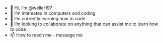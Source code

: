 - 👋 Hi, I’m @weller197
- 👀 I’m interested in computers and coding
- 🌱 I’m currently learning how to code
- 💞️ I’m looking to collaborate on anything that can assist me to learn how to code
- 📫 How to reach me - message me 

<!---
weller197/weller197 is a ✨ special ✨ repository because its `README.md` (this file) appears on your GitHub profile.
You can click the Preview link to take a look at your changes.
--->
